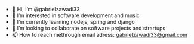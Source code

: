 - 👋 Hi, I’m @gabrielzawadi33
- 👀 I’m interested in software development and music
- 🌱 I’m currently learning nodejs, spring and django
- 💞️ I’m looking to collaborate on  software projects and strartups
- 📫 How to reach methrough email adress: gabrielzawadi33@gmail.com

<!---
gabrielzawadi33/gabrielzawadi33 is a ✨ special ✨ repository because its `README.md` (this file) appears on your GitHub profile.
You can click the Preview link to take a look at your changes.
--->
